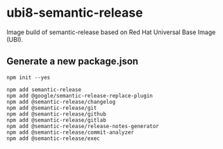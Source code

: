 # ubi8-semantic-release

Image build of semantic-release based on Red Hat Universal Base Image (UBI).

## Generate a new package.json

```
npm init --yes

npm add semantic-release
npm add @google/semantic-release-replace-plugin
npm add @semantic-release/changelog
npm add @semantic-release/git
npm add @semantic-release/github
npm add @semantic-release/gitlab
npm add @semantic-release/release-notes-generator
npm add @semantic-release/commit-analyzer
npm add @semantic-release/exec
```
